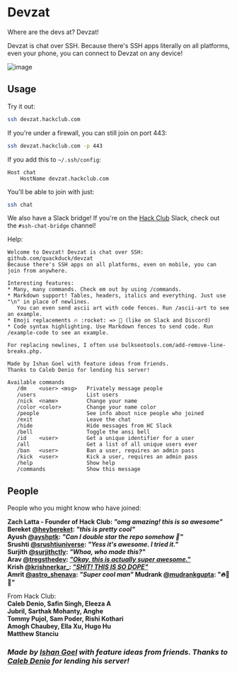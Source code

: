 # Devzat

Where are the devs at? Devzat!

Devzat is chat over SSH. Because there's SSH apps literally on all platforms, even your phone, you can connect to Devzat on any device!

![image](https://user-images.githubusercontent.com/38882631/115499526-a4d70280-a280-11eb-8723-817f54eccf3e.png)


## Usage

Try it out:

```sh
ssh devzat.hackclub.com
```

If you're under a firewall, you can still join on port 443:
```sh
ssh devzat.hackclub.com -p 443
```

If you add this to `~/.ssh/config`:
```ssh
Host chat
    HostName devzat.hackclub.com
```

You'll be able to join with just:
```sh
ssh chat
```

We also have a Slack bridge! If you're on the [Hack Club](https://hackclub.com) Slack, check out the `#ssh-chat-bridge` channel!

Help:

```text
Welcome to Devzat! Devzat is chat over SSH: github.com/quackduck/devzat  
Because there's SSH apps on all platforms, even on mobile, you can join from anywhere.

Interesting features:
* Many, many commands. Check em out by using /commands.
* Markdown support! Tables, headers, italics and everything. Just use "\n" in place of newlines.  
   You can even send ascii art with code fences. Run /ascii-art to see an example.
* Emoji replacements 🔥 :rocket: => 🚀 (like on Slack and Discord)
* Code syntax highlighting. Use Markdown fences to send code. Run /example-code to see an example.

For replacing newlines, I often use bulkseotools.com/add-remove-line-breaks.php.

Made by Ishan Goel with feature ideas from friends.  
Thanks to Caleb Denio for lending his server!
```

```text
Available commands  
   /dm    <user> <msg>   Privately message people  
   /users                List users  
   /nick  <name>         Change your name  
   /color <color>        Change your name color  
   /people               See info about nice people who joined  
   /exit                 Leave the chat  
   /hide                 Hide messages from HC Slack  
   /bell                 Toggle the ansi bell  
   /id    <user>         Get a unique identifier for a user  
   /all                  Get a list of all unique users ever  
   /ban   <user>         Ban a user, requires an admin pass  
   /kick  <user>         Kick a user, requires an admin pass  
   /help                 Show help  
   /commands             Show this message
```

## People

People who you might know who have joined:

**Zach Latta - Founder of Hack Club: _"omg amazing! this is so awesome"_  
Bereket [@heybereket](https://twitter.com/heybereket): _"this is pretty cool"_  
Ayush [@ayshptk](https://twitter.com/ayshptk): _"Can I double star the repo somehow :pleading_face:"_  
Srushti [@srushtiuniverse](https://twitter.com/srushtiuniverse): _"Yess it's awesome. I tried it."_  
Surjith [@surjithctly](https://twitter.com/surjithctly): _"Whoa, who made this?"_  
Arav [@tregsthedev](https://twitter.com/tregsthedev): [_"Okay, this is actually super awesome."_](https://twitter.com/tregsthedev/status/1384180393893498880)  
Krish [@krishnerkar_](https://twitter.com/krishnerkar_):  [_"SHIT! THIS IS SO DOPE"_](https://twitter.com/krishnerkar_/status/1384173042616573960)  
Amrit [@astro_shenava](https://twitter.com/astro_shenava): _"Super cool man"_
Mudrank [@mudrankgupta](https://twitter.com/mudrankgupta): "🔥🚀🚀"**

From Hack Club:  
**Caleb Denio, Safin Singh, Eleeza A    
Jubril, Sarthak Mohanty, Anghe    
Tommy Pujol, Sam Poder, Rishi Kothari    
Amogh Chaubey, Ella Xu, Hugo Hu  
Matthew Stanciu**





### *Made by [Ishan Goel](https://twitter.com/IshanTheIshan) with feature ideas from friends. Thanks to [Caleb Denio](https://twitter.com/CalebDenio) for lending his server!*
